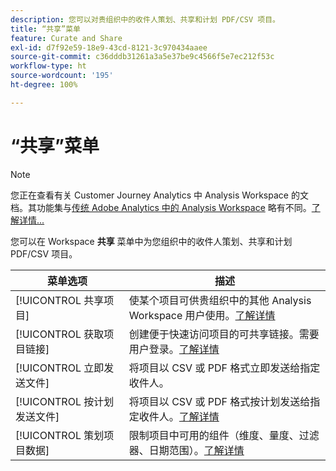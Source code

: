 ```yaml
---
description: 您可以对贵组织中的收件人策划、共享和计划 PDF/CSV 项目。
title: “共享”菜单
feature: Curate and Share
exl-id: d7f92e59-18e9-43cd-8121-3c970434aaee
source-git-commit: c36dddb31261a3a5e37be9c4566f5e7ec212f53c
workflow-type: ht
source-wordcount: '195'
ht-degree: 100%

---
```


# “共享”菜单

>[!NOTE]
>
>您正在查看有关 Customer Journey Analytics 中 Analysis Workspace 的文档。其功能集与[传统 Adobe Analytics 中的 Analysis Workspace](https://experienceleague.adobe.com/docs/analytics/analyze/analysis-workspace/home.html?lang=zh-Hans) 略有不同。[了解详情...](/help/getting-started/cja-aa.md)

您可以在 Workspace **共享** 菜单中为您组织中的收件人策划、共享和计划 PDF/CSV 项目。

| 菜单选项 | 描述 |
| --- | --- |
| [!UICONTROL 共享项目] | 使某个项目可供贵组织中的其他 Analysis Workspace 用户使用。[了解详情](https://experienceleague.adobe.com/docs/analytics/analyze/analysis-workspace/curate-share/share-projects.html?lang=zh-Hans) |
| [!UICONTROL 获取项目链接] | 创建便于快速访问项目的可共享链接。需要用户登录。[了解详情](https://experienceleague.adobe.com/docs/analytics/analyze/analysis-workspace/curate-share/shareable-links.html?lang=zh-Hans) |
| [!UICONTROL 立即发送文件] | 将项目以 CSV 或 PDF 格式立即发送给指定收件人。 |
| [!UICONTROL 按计划发送文件] | 将项目以 CSV 或 PDF 格式按计划发送给指定收件人。[了解详情](https://experienceleague.adobe.com/docs/analytics/analyze/analysis-workspace/curate-share/t-schedule-report.html?lang=zh-Hans) |
| [!UICONTROL 策划项目数据] | 限制项目中可用的组件（维度、量度、过滤器、日期范围）。[了解详情](https://experienceleague.adobe.com/docs/analytics/analyze/analysis-workspace/curate-share/curate.html?lang=zh-Hans) |
